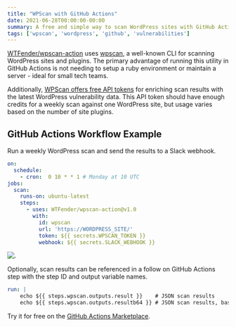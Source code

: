 ```yaml
---
title: "WPScan with GitHub Actions"
date: 2021-06-28T00:00:00-00:00
summary: A free and simple way to scan WordPress sites with GitHub Actions
tags: ['wpscan', 'wordpress', 'github', 'vulnerabilities']
---
```


[WTFender/wpscan-action](https://github.com/marketplace/actions/wpscan-action) uses [wpscan](https://wpscan.com/), a well-known CLI for scanning WordPress sites and plugins. The primary advantage of running this utility in GitHub Actions is not needing to setup a ruby environment or maintain a server - ideal for small tech teams.

Additionally, [WPScan offers free API tokens](https://wpscan.com/api) for enriching scan results with the latest WordPress vulnerability data. This API token should have enough credits for a weekly scan against one WordPress site, but usage varies based on the number of site plugins.

## GitHub Actions Workflow Example
Run a weekly WordPress scan and send the results to a Slack webhook.
```yaml
on:
  schedule:
    - cron:  0 10 * * 1 # Monday at 10 UTC
jobs:
  scan:
    runs-on: ubuntu-latest
    steps:
      - uses: WTFender/wpscan-action@v1.0
        with:
          id: wpscan
          url: 'https://WORDPRESS_SITE/'
          token: ${{ secrets.WPSCAN_TOKEN }}
          webhook: ${{ secrets.SLACK_WEBHOOK }}
```

![.](/img/wpscan-action/slack.png)

Optionally, scan results can be referenced in a follow on GitHub Actions step with the step ID and output variable names.
```yaml
run: |
    echo ${{ steps.wpscan.outputs.result }}    # JSON scan results
    echo ${{ steps.wpscan.outputs.resultb64 }} # JSON scan results, base64 encoded
```

Try it for free on the [GitHub Actions Marketplace](https://github.com/marketplace/actions/wpscan-action).

